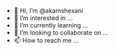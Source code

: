 - 👋 Hi, I’m @akamshexani
- 👀 I’m interested in ...
- 🌱 I’m currently learning ...
- 💞️ I’m looking to collaborate on ...
- 📫 How to reach me ...

<!---
akamshexani/akamshexani is a ✨ special ✨ repository because its `README.md` (this file) appears on your GitHub profile.
You can click the Preview link to take a look at your changes.
--->
